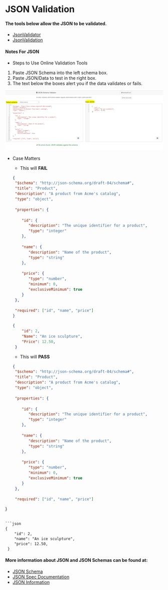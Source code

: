 # JSON Validation

#### The tools below allow the JSON to be validated.

* [JsonValidator](https://www.jsonschemavalidator.net/)
* [JsonValidation](https://json-schema-validator.herokuapp.com/)

#### Notes For JSON
* Steps to Use Online Validation Tools
  
1. Paste JSON Schema into the left schema box.
2. Paste JSON/Data to test in the right box.
3. The text below the boxes alert you if the data validates or fails. 

![alt text](/Images/validate.PNG)

* Case Matters
  * This will **FAIL**

  ```json
  {
   "$schema": "http://json-schema.org/draft-04/schema#",
   "title": "Product",
   "description": "A product from Acme's catalog",
   "type": "object",
	
   "properties": {
	
      "id": {
         "description": "The unique identifier for a product",
         "type": "integer"
      },
		
      "name": {
         "description": "Name of the product",
         "type": "string"
      },
		
      "price": {
         "type": "number",
         "minimum": 0,
         "exclusiveMinimum": true
      }
   },
	
   "required": ["id", "name", "price"]
  }
  ```

  ```json
  {
      "id": 2,
      "Name": "An ice sculpture",
      "Price": 12.50,
   }
  ```

  * This will **PASS**

  ```json
  {
   "$schema": "http://json-schema.org/draft-04/schema#",
   "title": "Product",
   "description": "A product from Acme's catalog",
   "type": "object",
	
   "properties": {
	
      "id": {
         "description": "The unique identifier for a product",
         "type": "integer"
      },
		
      "name": {
         "description": "Name of the product",
         "type": "string"
      },
		
      "price": {
         "type": "number",
         "minimum": 0,
         "exclusiveMinimum": true
      }
   },
	
   "required": ["id", "name", "price"]
}
  ```

  ```json
  {
      "id": 2,
      "name": "An ice sculpture",
      "price": 12.50,
   }
  ```
  
#### More information about JSON and JSON Schemas can be found at:

* [JSON Schema](http://json-schema.org/)
* [JSON Spec Documentation](http://www.json.org/)
* [JSON Information](https://developer.mozilla.org/en-US/docs/Learn/JavaScript/Objects/JSON)